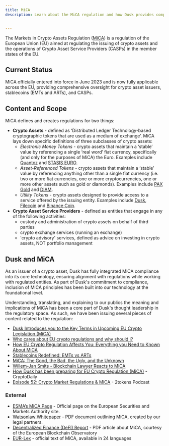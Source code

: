 ```yaml
---
title: MiCA
description: Learn about the MiCA regulation and how Dusk provides compliant technology for regulated financial markets.


---
```

The Markets in Crypto Assets Regulation (<a href="https://www.esma.europa.eu/esmas-activities/digital-finance-and-innovation/markets-crypto-assets-regulation-mica" target="_blank">MiCA</a>) is a regulation of the European Union (EU) aimed at regulating the issuing of crypto assets and the operations of Crypto Asset Service Providers (CASPs) in the member states of the EU.

## Current Status

MiCA officially entered into force in June 2023 and is now fully applicable across the EU, providing comprehensive oversight for crypto asset issuers, stablecoins (EMTs and ARTs), and CASPs.

## Content and Scope

MiCA defines and creates regulations for two things:

*   **Crypto Assets** - defined as ‘Distributed Ledger Technology-based cryptographic tokens that are used as a medium of exchange’. MiCA lays down specific definitions of three subclasses of crypto assets:
    *   _Electronic Money Tokens_ - crypto assets that maintain a ‘stable’ value by referencing a single ‘real word’ fiat currency, specifically (and only for the purposes of MiCA) the Euro. Examples include <a href="https://quantoz.com/solutions/stablecoins/" target="_blank">Quantoz</a> and <a href="https://stasis.net/" target="_blank">STASIS EURO</a>.
    *   _Asset-Referenced Tokens_ - crypto assets that maintain a ‘stable’ value by referencing anything other than a single fiat currency (i.e. two or more fiat currencies, one or more cryptocurrencies, one or more other assets such as gold or diamonds). Examples include [PAX Gold](https://paxos.com/paxgold/) and [DIAM](https://www.diamdexx.com/).
    *   _Utility Tokens_ - crypto assets designed to provide access to a service offered by the issuing entity. Examples include [Dusk](/learn/deep-dive/tx-fees), [Filecoin](https://filecoin.io/) and [Binance Coin](https://www.binance.com/en).
*   **Crypto Asset Service Providers** - defined as entities that engage in any of the following activities:
    *   custody and administration of crypto assets on behalf of third parties
    *   crypto exchange services (running an exchange)
    *   'crypto advisory' services, defined as advice on investing in crypto assets, NOT portfolio management

## Dusk and MiCA

As an issuer of a crypto asset, Dusk has fully integrated MiCA compliance into its core technology, ensuring alignment with regulations while working with regulated entities. As part of Dusk's commitment to compliance, inclusion of MiCA principles has been built into our technology at the foundational level.

Understanding, translating, and explaining to our publics the meaning and implications of MiCA has been a core part of Dusk's thought leadership in the regulatory space. As such, we have been issuing several pieces of content related to the regulation:

*   [Dusk Introduces you to the Key Terms in Upcoming EU Crypto Legislation (MiCA)](https://dusk.network/news/dusk-introduces-you-to-the-key-terms-in-upcoming-eu-crypto-legislation-mica)
*   [Who cares about EU crypto regulations and why should I?](https://dusk.network/news/who-cares-about-eu-crypto-regulations-and-why-should-i)
*   [How EU Crypto Regulation Affects You: Everything you Need to Known About MiCA](https://dusk.network/news/how-eu-crypto-regulation-will-affect-you-everything-you-need-to-know-about-mica)
*   [Stablecoins Redefined: EMTs vs ARTs](https://dusk.network/news/stablecoins-redefined-emts-vs-arts)
*   [MiCA: The Good, the Bad, the Ugly, and the Unknown](https://dusk.network/news/mica-the-good-the-bad-the-ugly-and-the-unknown)
*   [Willem-Jan Smits - Blockchain Lawyer Reacts to MiCA](https://open.spotify.com/episode/2p9e1EaIvMsV0tRA1iwuJU?si=67589db72cde4cb0)
*   [How Dusk has been preparing for EU Crypto Regulation (MiCA)](https://cryptodaily.co.uk/2022/09/dusk-network-prepares-for-upcoming-eu-crypto-regulation-mica) - CryptoDaily
*   [Episode 52: Crypto Market Regulations & MiCA](https://open.spotify.com/episode/2iyXBk9WlPL5gF3ZWJZpY8?si=4f439ea3bd174e77) - 2tokens Podcast

### External

*   [ESMA’s MiCA Page](https://www.esma.europa.eu/esmas-activities/digital-finance-and-innovation/markets-crypto-assets-regulation-mica) - Official page on the European Securities and Markets Authority site.
*   [Watsonlaw Whitepaper](https://watsonlaw.nl/en/whitepaper-mica/) - PDF document outlining MiCA, created by our legal partners.
*   [Decentralized Finance (DeFI) Report](https://digital-strategy.ec.europa.eu/en/library/eu-blockchain-observatory-and-forum-published-report-decentralized-finance-defi) - PDF article about MiCA, courtesy of the European Blockchain Observatory
*   [EUR-Lex](https://eur-lex.europa.eu/legal-content/EN/TXT/?uri=CELEX%3A52020PC0593) - official text of MiCA, available in 24 languages
